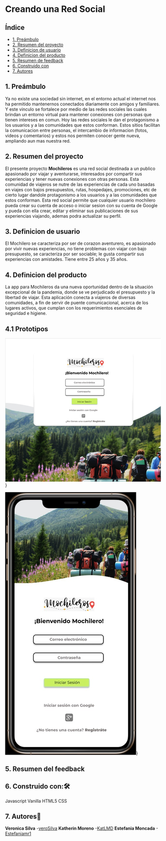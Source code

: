 # Creando una Red Social

## Índice

* [1. Preámbulo](#1-preámbulo)
* [2. Resumen del proyecto](#2-resumen-del-proyecto)
* [3. Definicion de usuario](#3-definicion-de-usuario)
* [4. Definicion del producto](#4-definicion-del-producto)
* [5. Resumen de feedback](#5-resumen-de-feedback)
* [6. Construido con](#6-construido-con)
* [7. Autores](#7-autores)

## 1. Preámbulo

Ya no existe una sociedad sin internet, en el entorno actual el internet nos ha permitido mantenernos conectados diariamente con amigos y familiares.
Y este vinculo se fortalece por medio de las redes sociales las cuales brindan un entorno virtual para mantener conexiones con personas que tienen intereses en comun. Hoy las redes sociales le dan el protagonismo a los usuarios y a las comunidades que estos conforman.
Estos sitios facilitan la comunicacion entre personas, el intercambio de informacion (fotos, videos y comentarios) y estos nos permiten conocer gente nueva, ampliando aun mas nuestra red.

## 2. Resumen del proyecto

El presente proyecto  **Mochileros** es una red social destinada a un publico apasionado por viajar y aventurarse, interesados por compartir sus experiencias y tener nuevas conexiones con otras personas. Esta comunidad de viajeros se nutre de las experiencias de cada uno basadas en viajes con bajos presupuestos, rutas, hospedajes, promociones, etc de cierto lugar dandole protagonismo a los usuarios y a las comunidades que estos conforman. 
Esta red social permite que cualquier usuario mochilero pueda crear su cuenta de acceso o iniciar sesion con su cuenta de Google y pueda con ella crear, editar y eliminar sus publicaciones de sus experiencias viajando, ademas podra actualizar su perfil.

## 3. Definicion de usuario

El Mochilero se caracteriza por ser de corazon aventurero, es apasionado por vivir nuevas experiencias, no tiene problemas con viajar con bajo presupuesto, se caracteriza por ser sociable; le gusta compartir sus experiencias con amistades. Tiene entre 25 años y 35 años.

## 4. Definicion del producto

La app para Mochileros da una nueva oportunidad dentro de la situación excepcional de la pandemia, donde se ve perjudicado el presupuesto y la libertad de viajar. Esta aplicación conecta a viajeros de diversas comunidades, a fin de servir de puente comunicacional, acerca de los lugares activos, que cumplan con los requerimientos esenciales de seguridad e higiene.

## 4.1 Prototipos
![Prototipos Desktop](prototipos/vista1.jpeg)}

![Prototipos Móvil](prototipos/vista1cel.jpeg)}

## 5. Resumen del feedback

## 6. Construido con:🛠️

Javascript Vanilla
HTML5
CSS

## 7. Autores🎁

**Veronica Silva** -[veroSilva](https://github.com/VeroSilva)
**Katherin Moreno** -[KatLMD](https://github.com/KatLMD/LIM013-fe-social-network)
**Estefania Moncada** -[Estefaniamr1](https://github.com/Estefaniamr1/LIM013-fe-social-network)
